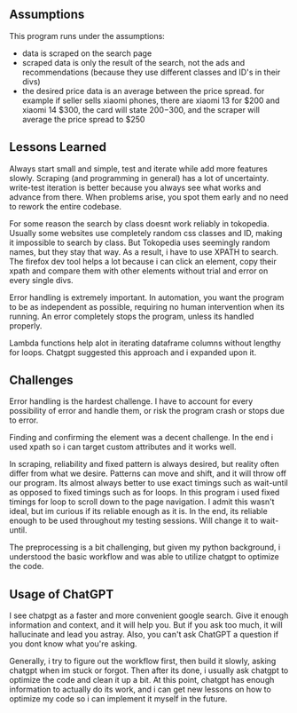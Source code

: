 ## Assumptions
This program runs under the assumptions:  
- data is scraped on the search page  
- scraped data is only the result of the search, not the ads and recommendations (because they use different classes and ID's in their divs)  
- the desired price data is an average between the price spread. for example if seller sells xiaomi phones, there are xiaomi 13 for $200 and xiaomi 14 $300, the card will state $200-$300, and the scraper will average the price spread to $250  

## Lessons Learned
Always start small and simple, test and iterate while add more features slowly. Scraping (and programming in general) has a lot of uncertainty. write-test iteration is better because you always see what works and advance from there. When problems arise, you spot them early and no need to rework the entire codebase.  

For some reason the search by class doesnt work reliably in tokopedia. Usually some websites use completely random css classes and ID, making it impossible to search by class. But Tokopedia uses seemingly random names, but they stay that way. As a result, i have to use XPATH to search. The firefox dev tool helps a lot because i can click an element, copy their xpath and compare them with other elements without trial and error on every single divs.  

Error handling is extremely important. In automation, you want the program to be as independent as possible, requiring no human intervention when its running. An error completely stops the program, unless its handled properly.  

Lambda functions help alot in iterating dataframe columns without lengthy for loops. Chatgpt suggested this approach and i expanded upon it.  

## Challenges
Error handling is the hardest challenge. I have to account for every possibility of error and handle them, or risk the program crash or stops due to error.  

Finding and confirming the element was a decent challenge. In the end i used xpath so i can target custom attributes and it works well.  

In scraping, reliability and fixed pattern is always desired, but reality often differ from what we desire. Patterns can move and shift, and it will throw off our program. Its almost always better to use exact timings such as wait-until as opposed to fixed timings such as for loops. In this program i used fixed timings for loop to scroll down to the page navigation. I admit this wasn't ideal, but im curious if its reliable enough as it is. In the end, its reliable enough to be used throughout my testing sessions. Will change it to wait-until.  

The preprocessing is a bit challenging, but given my python background, i understood the basic workflow and was able to utilize chatgpt to optimize the code.  

## Usage of ChatGPT
I see chatpgt as a faster and more convenient google search. Give it enough information and context, and it will help you. But if you ask too much, it will hallucinate and lead you astray. Also, you can't ask ChatGPT a question if you dont know what you're asking.  


Generally, i try to figure out the workflow first, then build it slowly, asking chatgpt when im stuck or forgot. Then after its done, i usually ask chatgpt to optimize the code and clean it up a bit. At this point, chatgpt has enough information to actually do its work, and i can get new lessons on how to optimize my code so i can implement it myself in the future.
